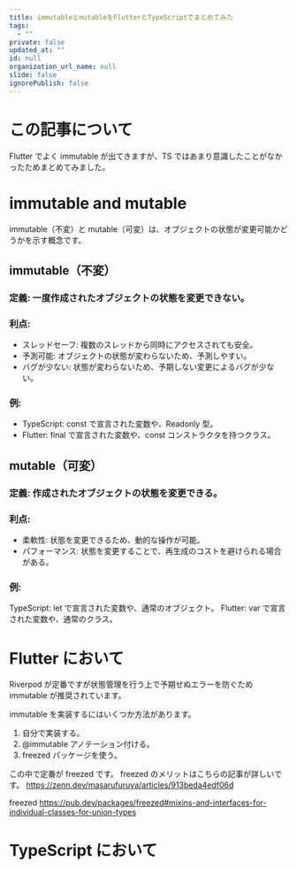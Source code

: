 ```yaml
---
title: immutableとmutableをFlutterとTypeScriptでまとめてみた
tags:
  - ""
private: false
updated_at: ""
id: null
organization_url_name: null
slide: false
ignorePublish: false
---
```


# この記事について

Flutter でよく immutable が出てきますが、TS ではあまり意識したことがなかったためまとめてみました。

# immutable and mutable

immutable（不変）と mutable（可変）は、オブジェクトの状態が変更可能かどうかを示す概念です。

## immutable（不変）

### 定義: 一度作成されたオブジェクトの状態を変更できない。

### 利点:

- スレッドセーフ: 複数のスレッドから同時にアクセスされても安全。
- 予測可能: オブジェクトの状態が変わらないため、予測しやすい。
- バグが少ない: 状態が変わらないため、予期しない変更によるバグが少ない。

### 例:

- TypeScript: const で宣言された変数や、Readonly 型。
- Flutter: final で宣言された変数や、const コンストラクタを持つクラス。

## mutable（可変）

### 定義: 作成されたオブジェクトの状態を変更できる。

### 利点:

- 柔軟性: 状態を変更できるため、動的な操作が可能。
- パフォーマンス: 状態を変更することで、再生成のコストを避けられる場合がある。

### 例:

TypeScript: let で宣言された変数や、通常のオブジェクト。
Flutter: var で宣言された変数や、通常のクラス。

# Flutter において

Riverpod が定番ですが状態管理を行う上で予期せぬエラーを防ぐため immutable が推奨されています。

immutable を実装するにはいくつか方法があります。

1. 自分で実装する。
1. @immutable アノテーション付ける。
1. freezed パッケージを使う。

この中で定番が freezed です。
freezed のメリットはこちらの記事が詳しいです。
https://zenn.dev/masarufuruya/articles/913beda4edf06d

freezed
https://pub.dev/packages/freezed#mixins-and-interfaces-for-individual-classes-for-union-types

# TypeScript において
